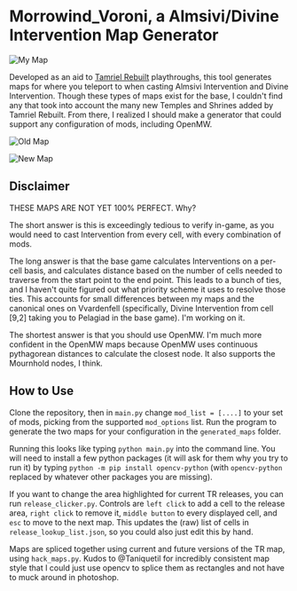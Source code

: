 # Morrowind_Voroni, a Almsivi/Divine Intervention Map Generator

![My Map](./display_maps/OpenMW_Almsivi_Intervention_Map.png)

Developed as an aid to [Tamriel Rebuilt](https://www.tamriel-rebuilt.org/) playthroughs, this tool generates maps for where you teleport to when casting Almsivi Intervention and Divine Intervention. Though these types of maps exist for the base, I couldn't find any that took into account the many new Temples and Shrines added by Tamriel Rebuilt. From there, I realized I should make a generator that could support any configuration of mods, including OpenMW.

![Old Map](https://images.uesp.net/4/4a/MW-map-Almsivi_Intervention.jpg)

![New Map](./display_maps/Almsivi_Intervention_Map-Basic.png)

## Disclaimer

THESE MAPS ARE NOT YET 100% PERFECT. Why?

The short answer is this is exceedingly tedious to verify in-game, as you would need to cast Intervention from every cell, with every combination of mods.

The long answer is that the base game calculates Interventions on a per-cell basis, and calculates distance based on the number of cells needed to traverse from the start point to the end point. This leads to a bunch of ties, and I haven't quite figured out what priority scheme it uses to resolve those ties. This accounts for small differences between my maps and the canonical ones on Vvardenfell (specifically, Divine Intervention from cell [9,2] taking you to Pelagiad in the base game). I'm working on it.

The shortest answer is that you should use OpenMW. I'm much more confident in the OpenMW maps because OpenMW uses continuous pythagorean distances to calculate the closest node. It also supports the Mournhold nodes, I think.

## How to Use

Clone the repository, then in `main.py` change `mod_list = [....]` to your set of mods, picking from the supported `mod_options` list. Run the program to generate the two maps for your configuration in the `generated_maps` folder.

Running this looks like typing `python main.py` into the command line. You will need to install a few python packages (it will ask for them why you try to run it) by typing `python -m pip install opencv-python` (with `opencv-python` replaced by whatever other packages you are missing).

If you want to change the area highlighted for current TR releases, you can run `release_clicker.py`. Controls are `left click` to add a cell to the release area, `right click` to remove it, `middle button` to every displayed cell, and `esc` to move to the next map. This updates the (raw) list of cells in `release_lookup_list.json`, so you could also just edit this by hand.

Maps are spliced together using current and future versions of the TR map, using `hack_maps.py`. Kudos to @Taniquetil for incredibly consistent map style that I could just use opencv to splice them as rectangles and not have to muck around in photoshop.
